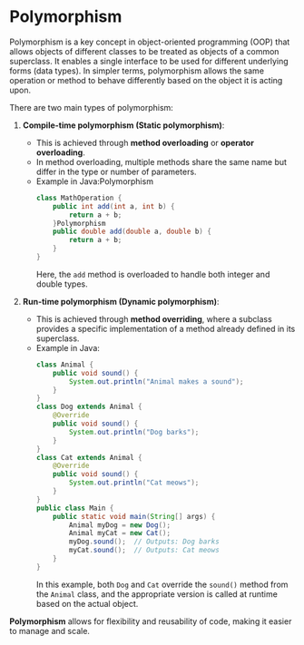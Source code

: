 # Polymorphism
Polymorphism is a key concept in object-oriented programming (OOP) that allows objects of different classes to be treated as objects of a common superclass. It enables a single interface to be used for different underlying forms (data types). In simpler terms, polymorphism allows the same operation or method to behave differently based on the object it is acting upon.

There are two main types of polymorphism:

1. **Compile-time polymorphism (Static polymorphism)**:
   - This is achieved through **method overloading** or **operator overloading**.
   - In method overloading, multiple methods share the same name but differ in the type or number of parameters.
   - Example in Java:Polymorphism
     ```java
     class MathOperation {
         public int add(int a, int b) {
             return a + b;
         }Polymorphism
         public double add(double a, double b) {
             return a + b;
         }
     }
     ```
     Here, the `add` method is overloaded to handle both integer and double types.

2. **Run-time polymorphism (Dynamic polymorphism)**:
   - This is achieved through **method overriding**, where a subclass provides a specific implementation of a method already defined in its superclass.
   - Example in Java:
     ```java
     class Animal {
         public void sound() {
             System.out.println("Animal makes a sound");
         }
     }
     class Dog extends Animal {
         @Override
         public void sound() {
             System.out.println("Dog barks");
         }
     }
     class Cat extends Animal {
         @Override
         public void sound() {
             System.out.println("Cat meows");
         }
     }
     public class Main {
         public static void main(String[] args) {
             Animal myDog = new Dog();
             Animal myCat = new Cat();
             myDog.sound();  // Outputs: Dog barks
             myCat.sound();  // Outputs: Cat meows
         }
     }
     ```
     In this example, both `Dog` and `Cat` override the `sound()` method from the `Animal` class, and the appropriate version is called at runtime based on the actual object.

**Polymorphism** allows for flexibility and reusability of code, making it easier to manage and scale.